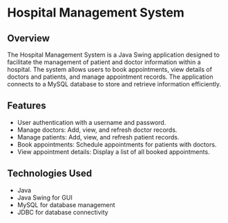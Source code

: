 # Hospital Management System

## Overview

The Hospital Management System is a Java Swing application designed to facilitate the management of patient and doctor information within a hospital. The system allows users to book appointments, view details of doctors and patients, and manage appointment records. The application connects to a MySQL database to store and retrieve information efficiently.

## Features

- User authentication with a username and password.
- Manage doctors: Add, view, and refresh doctor records.
- Manage patients: Add, view, and refresh patient records.
- Book appointments: Schedule appointments for patients with doctors.
- View appointment details: Display a list of all booked appointments.

## Technologies Used

- Java
- Java Swing for GUI
- MySQL for database management
- JDBC for database connectivity
